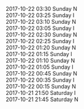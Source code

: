 2017-10-22 03:30 Sunday  N  
2017-10-22 03:25 Sunday  I  
2017-10-22 03:10 Sunday  N  
2017-10-22 03:05 Sunday  I  
2017-10-22 02:30 Sunday  N  
2017-10-22 02:25 Sunday  I  
2017-10-22 01:20 Sunday  N  
2017-10-22 01:15 Sunday  I  
2017-10-22 01:10 Sunday  N  
2017-10-22 01:05 Sunday  I  
2017-10-22 00:45 Sunday  N  
2017-10-22 00:35 Sunday  I  
2017-10-22 00:15 Sunday  N  
2017-10-21 21:50 Saturday  I  
2017-10-21 21:45 Saturday  N  
